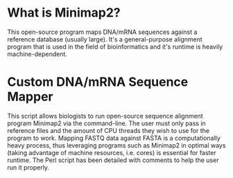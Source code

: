 # What is Minimap2?
This open-source program maps DNA/mRNA sequences against a reference database (usually large). It's a general-purpose alignment program that is used in the field of bioinformatics and it's runtime is heavily machine-dependent.
# Custom DNA/mRNA Sequence Mapper
This script allows biologists to run open-source sequence alignment program Minimap2 via the command-line. The user must only pass in reference files and the amount of CPU threads they wish to use for the program to work. Mapping FASTQ data against FASTA is a computationally heavy process, thus leveraging programs such as Minimap2 in optimal ways (taking advantage of machine resources, i.e. cores) is essential for faster runtime. The Perl script has been detailed with comments to help the user run it properly.
